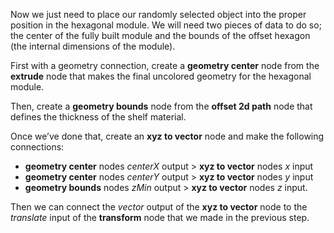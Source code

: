 Now we just need to place our randomly selected object into the proper position in the hexagonal module. We will need two pieces of data to do so; the center of the fully built module and the bounds of the offset hexagon (the internal dimensions of the module).

First with a geometry connection, create a **geometry center** node from the **extrude** node that makes the final uncolored geometry for the hexagonal module.

Then, create a **geometry bounds** node from the **offset 2d path** node that defines the thickness of the shelf material.

Once we’ve done that, create an **xyz to vector** node and make the following connections:

* **geometry center** nodes _centerX_ output	>	**xyz to vector** nodes _x_ input
* **geometry center** nodes _centerY_ output	>	**xyz to vector** nodes _y_ input
* **geometry bounds** nodes _zMin_ output	>	**xyz to vector** nodes _z_ input.

Then we can connect the _vector_ output of the **xyz to vector** node to the _translate_ input of the **transform** node that we made in the previous step.